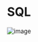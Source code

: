 # SQL
![image](https://user-images.githubusercontent.com/97470160/161743544-de8f230d-5800-4910-964b-0fbc03e662dc.png)
